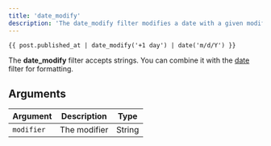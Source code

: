 ```yaml
---
title: 'date_modify'
description: 'The date_modify filter modifies a date with a given modifier string.'
---
```


```canvas
{{ post.published_at | date_modify('+1 day') | date('m/d/Y') }}
```

The **date_modify** filter accepts strings. You can combine it with the [date](/docs/canvas/filters/date) filter for formatting.

## Arguments

Argument   | Description       | Type
---------- | ----------------- | -------
`modifier` | The modifier      | String
